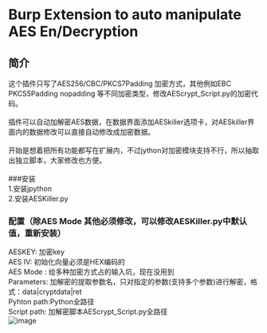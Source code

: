 # Burp Extension to auto manipulate AES En/Decryption

## 简介
这个插件只写了AES256/CBC/PKCS7Padding 加密方式，其他例如EBC PKCS5Padding nopadding 等不同加密类型，修改AEScrypt_Script.py的加密代码。<br><br>
插件可以自动加解密AES数据，在数据界面添加AESkiller选项卡，对AESkiller界面内的数据修改可以直接自动修改成加密数据。<br><br>
开始是想着把所有功能都写在扩展内，不过jython对加密模块支持不行，所以抽取出独立脚本，大家修改也方便。<br><br>
###安装<br>
1.安装jpython<br>
2.安装AESKiller.py<br>

### 配置（除AES Mode 其他必须修改，可以修改AESKiller.py中默认值，重新安装）<br>
AESKEY: 加密key<br>
AES IV: 初始化向量必须是HEX编码的 <br>
AES Mode : 给多种加密方式占的输入坑，现在没用到<br>
Parameters: 加解密的提取参数名，只对指定的参数(支持多个参数)进行解密，格式：data|cryptdata|ret<br>
Pyhton path:Python全路径<br>
Script  path: 加解密脚本AEScrypt_Script.py全路径<br>
 ![image](https://github.com/arschlochnop/aeskiller/blob/master/screenshots/video.gif)
